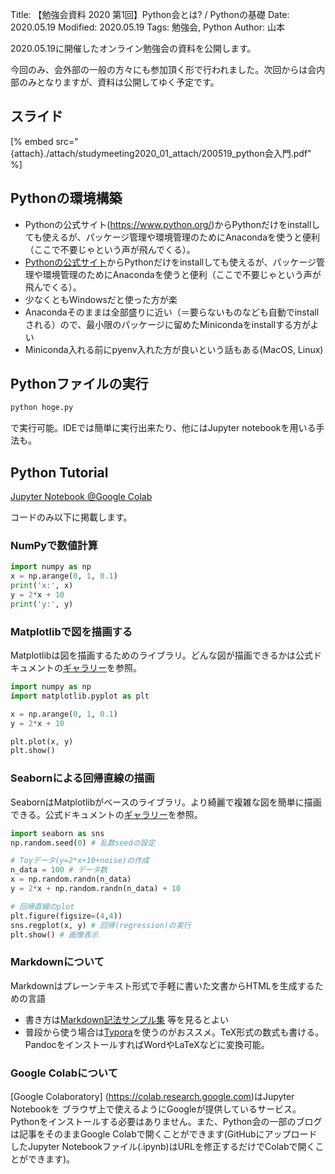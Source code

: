 Title: 【勉強会資料 2020 第1回】Python会とは? / Pythonの基礎
Date: 2020.05.19
Modified: 2020.05.19
Tags: 勉強会, Python
Author: 山本

2020.05.19に開催したオンライン勉強会の資料を公開します。

今回のみ、会外部の一般の方々にも参加頂く形で行われました。次回からは会内部のみとなりますが、資料は公開してゆく予定です。

## スライド
[% embed src="{attach}./attach/studymeeting2020_01_attach/200519_python会入門.pdf" %]

## Pythonの環境構築
- Pythonの公式サイト(https://www.python.org/)からPythonだけをinstallしても使えるが、パッケージ管理や環境管理のためにAnacondaを使うと便利（ここで不要じゃという声が飛んでくる）。
- [Pythonの公式サイト](https://www.python.org/)からPythonだけをinstallしても使えるが、パッケージ管理や環境管理のためにAnacondaを使うと便利（ここで不要じゃという声が飛んでくる）。
- 少なくともWindowsだと使った方が楽
- Anacondaそのままは全部盛りに近い（＝要らないものなども自動でinstallされる）ので、最小限のパッケージに留めたMinicondaをinstallする方がよい
- Miniconda入れる前にpyenv入れた方が良いという話もある(MacOS, Linux)

## Pythonファイルの実行

```sh
python hoge.py
```
で実行可能。IDEでは簡単に実行出来たり、他にはJupyter notebookを用いる手法も。

## Python Tutorial
[Jupyter Notebook @Google Colab]({attach}./attach/studymeeting2020_01_attach/Python_tutorial.ipynb)

コードのみ以下に掲載します。
### NumPyで数値計算

```python
import numpy as np
x = np.arange(0, 1, 0.1)
print('x:', x)
y = 2*x + 10
print('y:', y)
```

### Matplotlibで図を描画する
Matplotlibは図を描画するためのライブラリ。どんな図が描画できるかは公式ドキュメントの[ギャラリー](https://matplotlib.org/gallery/index.html)を参照。

```python
import numpy as np
import matplotlib.pyplot as plt

x = np.arange(0, 1, 0.1)
y = 2*x + 10

plt.plot(x, y)
plt.show()
```

### Seabornによる回帰直線の描画
SeabornはMatplotlibがベースのライブラリ。より綺麗で複雑な図を簡単に描画できる。公式ドキュメントの[ギャラリー](https://seaborn.pydata.org/examples/index.html)を参照。
```python
import seaborn as sns
np.random.seed(0) # 乱数seedの設定

# Toyデータ(y=2*x+10+noise)の作成
n_data = 100 # データ数
x = np.random.randn(n_data)
y = 2*x + np.random.randn(n_data) + 10

# 回帰直線のplot 
plt.figure(figsize=(4,4))
sns.regplot(x, y) # 回帰(regression)の実行
plt.show() # 画像表示
```

### Markdownについて
Markdownはプレーンテキスト形式で手軽に書いた文書からHTMLを生成するための言語
- 書き方は[Markdown記法サンプル集](https://qiita.com/tbpgr/items/989c6badefff69377da7)
等を見るとよい
-  普段から使う場合は[Typora](https://typora.io/)を使うのがおススメ。TeX形式の数式も書ける。PandocをインストールすればWordやLaTeXなどに変換可能。

### Google Colabについて
[Google Colaboratory] (https://colab.research.google.com)はJupyter Notebookを
ブラウザ上で使えるようにGoogleが提供しているサービス。Pythonをインストールする必要はありません。また、Python会の一部のブログは記事をそのままGoogle Colabで開くことができます(GitHubにアップロードしたJupyter Notebookファイル(.ipynb)はURLを修正するだけでColabで開くことができます)。

